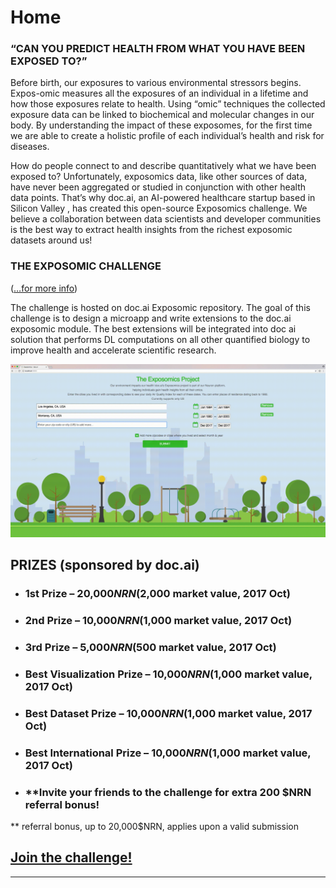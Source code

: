 # Home

### “CAN YOU PREDICT HEALTH FROM WHAT YOU HAVE BEEN EXPOSED TO?”

Before birth, our exposures to various environmental stressors begins. Expos-omic measures all the exposures of an individual in a  lifetime and how those exposures relate to health. Using “omic” techniques the collected exposure data can be linked to biochemical and molecular changes in our body. By understanding the impact of these exposomes, for the first time we are able to create a holistic profile of each individual’s health and risk for diseases.

How do people connect to and describe quantitatively what we have been exposed to? Unfortunately, exposomics data, like other sources of data, have never been aggregated or studied in conjunction with other health data points. That’s why doc.ai, an AI-powered healthcare startup based in Silicon Valley , has created this open-source Exposomics challenge. We believe a collaboration between data scientists and developer communities is the best way to extract health insights from the richest exposomic datasets around us!

### THE EXPOSOMIC CHALLENGE
([…for more info](manual/details.html))

The challenge is hosted on doc.ai Exposomic repository. The goal of this challenge is to design a microapp and write extensions to the doc.ai exposomic module. The best extensions will be integrated into doc ai solution that performs DL computations on all other quantified biology to improve health and accelerate scientific research.

![Landing page](asset/expo.gif)

## PRIZES (sponsored by doc.ai)

*  ### 1st  Prize – 20,000$NRN ($2,000 market value, 2017 Oct)
*  ### 2nd Prize – 10,000$NRN ($1,000 market value, 2017 Oct)
*  ### 3rd Prize – 5,000$NRN ($500 market value, 2017 Oct)

*  ### Best Visualization Prize – 10,000$NRN ($1,000 market value, 2017 Oct)
*  ### Best Dataset Prize – 10,000$NRN ($1,000 market value, 2017 Oct)
*  ### Best International Prize – 10,000$NRN ($1,000 market value, 2017 Oct)

*  ### **Invite your friends to the challenge for extra 200 $NRN referral bonus!
 ** referral bonus, up to 20,000$NRN, applies upon a valid submission
 
 ## [Join the challenge!](https://github.com/doc-ai/exposomics/tree/develop)

***

